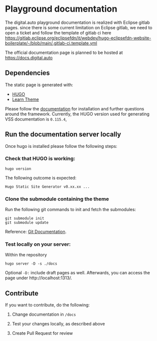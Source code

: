 # Playground documentation

The digital.auto playground documentation is realized with Eclipse gitlab pages. 
since there is some current limitation on Eclipse gitlab, we need to open a ticket and follow the template of gitlab ci here https://gitlab.eclipse.org/eclipsefdn/it/webdev/hugo-eclipsefdn-website-boilerplate/-/blob/main/.gitlab-ci.template.yml

The official documentation page is planned to be hosted at https://docs.digital.auto

## Dependencies

The static page is generated with:

-   [HUGO](https://gohugo.io/)
-   [Learn Theme](https://themes.gohugo.io/hugo-theme-learn/)

Please follow the [documentation](https://gohugo.io/documentation/) for installation and further questions around the framework.
Currently, the HUGO version used for generating VSS documentation is `0.115.4`,

## Run the documentation server locally

Once hugo is installed please follow the following steps:

### Check that HUGO is working:

```
hugo version
```

The following outcome is expected:

```
Hugo Static Site Generator v0.xx.xx ...
```

### Clone the submodule containing the theme

Run the following git commands to init and fetch the submodules:

```
git submodule init
git submodule update
```

Reference: [Git Documentation](https://git-scm.com/book/en/v2/Git-Tools-Submodules).

### Test locally on your server:

Within the repository

```
hugo server -D -s ./docs
```

Optional `-D:` include draft pages as well. Afterwards, you can access the
page under http://localhost:1313/.

## Contribute

If you want to contribute, do the following:

1. Change documentation in `/docs`

2. Test your changes locally, as described above

3. Create Pull Request for review
